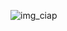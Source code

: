 ![img_ciap](https://scontent-gru1-2.xx.fbcdn.net/v/t39.30808-6/277575861_291225576519749_4869599924004648825_n.jpg?_nc_cat=100&ccb=1-7&_nc_sid=6ee11a&_nc_ohc=wRcYUkrzeXsQ7kNvgHPMEP5&_nc_zt=23&_nc_ht=scontent-gru1-2.xx&_nc_gid=AG4W0fUxMPTwlKBo6SCk0Wz&oh=00_AYDm17bPry3dEFOMju0zmNhWznNx-ydNPRtLDcBMSI60_w&oe=67313AF8)

